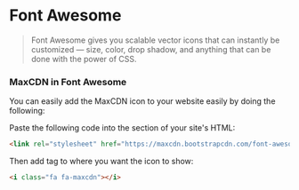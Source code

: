 # Font Awesome

> Font Awesome gives you scalable vector icons that can instantly be customized — size, color, drop shadow, and anything that can be done with the power of CSS.

### MaxCDN in Font Awesome

You can easily add the MaxCDN icon  to your website easily by doing the following:

Paste the following code into the <head> section of your site's HTML:

```html
<link rel="stylesheet" href="https://maxcdn.bootstrapcdn.com/font-awesome/4.4.0/css/font-awesome.min.css">
```
Then add tag to where you want the icon to show:
```html
<i class="fa fa-maxcdn"></i>
```
